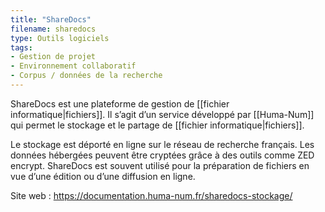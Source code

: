 ```yaml
---
title: "ShareDocs"
filename: sharedocs
type: Outils logiciels
tags:
- Gestion de projet
- Environnement collaboratif
- Corpus / données de la recherche
---
```


ShareDocs est une plateforme de gestion de [[fichier informatique|fichiers]]. Il s’agit d’un service développé par [[Huma-Num]] qui permet le stockage et le partage de [[fichier informatique|fichiers]]. 

Le stockage est déporté en ligne sur le réseau de recherche français. Les données hébergées peuvent être cryptées grâce à des outils comme ZED encrypt. ShareDocs est souvent utilisé pour la préparation de fichiers en vue d’une édition ou d’une diffusion en ligne.

Site web : <https://documentation.huma-num.fr/sharedocs-stockage/>

